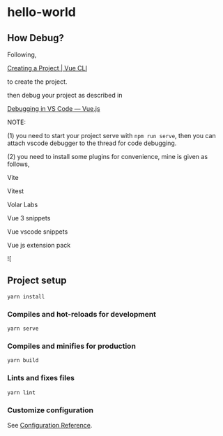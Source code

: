# hello-world

## How Debug?

Following,

[Creating a Project | Vue CLI](https://cli.vuejs.org/guide/creating-a-project.html)

to create the project.

then debug your project as described in 

[Debugging in VS Code — Vue.js](https://v2.vuejs.org/v2/cookbook/debugging-in-vscode.html?redirect=true)

NOTE:

(1) you need to start your project serve with `npm run serve`, then you can attach vscode debugger to the thread for code debugging.

(2) you need to install some plugins for convenience, mine is given as follows,

Vite

Vitest

Volar Labs

Vue 3 snippets

Vue vscode snippets

Vue js extension pack

![[](installed_plugins_for_vscode.png)

## Project setup

```
yarn install
```

### Compiles and hot-reloads for development

```
yarn serve
```

### Compiles and minifies for production

```
yarn build
```

### Lints and fixes files

```
yarn lint
```

### Customize configuration

See [Configuration Reference](https://cli.vuejs.org/config/).
